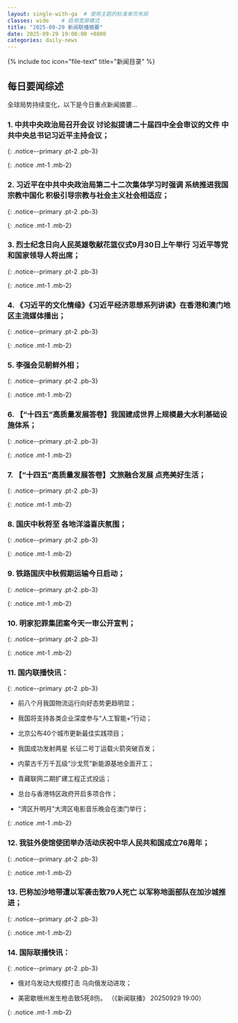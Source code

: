 ```yaml
---
layout: single-with-ga  # 使用主题的标准单页布局
classes: wide    # 启用宽屏模式
title: "2025-09-29 新闻联播摘要"
date: 2025-09-29 19:00:00 +0800
categories: daily-news
---
```


{% include toc icon="file-text" title="新闻目录" %}
   
## 每日要闻综述

全球局势持续变化，以下是今日重点新闻摘要...

### 1. 中共中央政治局召开会议 讨论拟提请二十届四中全会审议的文件 中共中央总书记习近平主持会议； 

{: .notice--primary .pt-2 .pb-3}

{: .notice .mt-1 .mb-2}

### 2. 习近平在中共中央政治局第二十二次集体学习时强调 系统推进我国宗教中国化 积极引导宗教与社会主义社会相适应； 

{: .notice--primary .pt-2 .pb-3}

{: .notice .mt-1 .mb-2}

### 3. 烈士纪念日向人民英雄敬献花篮仪式9月30日上午举行 习近平等党和国家领导人将出席； 

{: .notice--primary .pt-2 .pb-3}

{: .notice .mt-1 .mb-2}

### 4. 《习近平的文化情缘》《习近平经济思想系列讲读》在香港和澳门地区主流媒体播出； 

{: .notice--primary .pt-2 .pb-3}

{: .notice .mt-1 .mb-2}

### 5. 李强会见朝鲜外相； 

{: .notice--primary .pt-2 .pb-3}

{: .notice .mt-1 .mb-2}

### 6. 【“十四五”高质量发展答卷】我国建成世界上规模最大水利基础设施体系； 

{: .notice--primary .pt-2 .pb-3}

{: .notice .mt-1 .mb-2}

### 7. 【“十四五”高质量发展答卷】文旅融合发展 点亮美好生活； 

{: .notice--primary .pt-2 .pb-3}

{: .notice .mt-1 .mb-2}

### 8. 国庆中秋将至 各地洋溢喜庆氛围； 

{: .notice--primary .pt-2 .pb-3}

{: .notice .mt-1 .mb-2}

### 9. 铁路国庆中秋假期运输今日启动； 

{: .notice--primary .pt-2 .pb-3}

{: .notice .mt-1 .mb-2}

### 10. 明家犯罪集团案今天一审公开宣判； 

{: .notice--primary .pt-2 .pb-3}

{: .notice .mt-1 .mb-2}

### 11. 国内联播快讯： 

{: .notice--primary .pt-2 .pb-3}

- 前八个月我国物流运行向好态势更趋明显；

- 我国将支持各类企业深度参与“人工智能+”行动；

- 北京公布40个城市更新最佳实践项目；

- 我国成功发射两星 长征二号丁运载火箭突破百发；

- 内蒙古千万千瓦级“沙戈荒”新能源基地全面开工；

- 青藏联网二期扩建工程正式投运；

- 总台与香港特区政府开启多项合作；

- “湾区升明月”大湾区电影音乐晚会在澳门举行；

{: .notice .mt-1 .mb-2}

### 12. 我驻外使馆使团举办活动庆祝中华人民共和国成立76周年； 

{: .notice--primary .pt-2 .pb-3}

{: .notice .mt-1 .mb-2}

### 13. 巴称加沙地带遭以军袭击致79人死亡 以军称地面部队在加沙城推进； 

{: .notice--primary .pt-2 .pb-3}

{: .notice .mt-1 .mb-2}

### 14. 国际联播快讯： 

{: .notice--primary .pt-2 .pb-3}

- 俄对乌发动大规模打击 乌向俄发动进攻；

- 美密歇根州发生枪击致5死8伤。 （《新闻联播》 20250929 19:00）

{: .notice .mt-1 .mb-2}